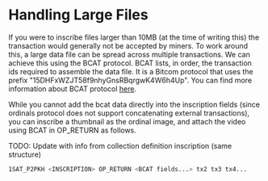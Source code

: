 # Handling Large Files

If you were to inscribe files larger than 10MB (at the time of writing this) the transaction would generally not be accepted by miners. To work around this, a large data file can be spread across multiple transactions. We can achieve this using the BCAT protocol. BCAT lists, in order, the transaction ids required to assemble the data file. It is a Bitcom protocol that uses the prefix "15DHFxWZJT58f9nhyGnsRBqrgwK4W6h4Up". You can find more information about BCAT protocol [here](https://bcat.bico.media/).

While you cannot add the bcat data directly into the inscription fields (since ordinals protocol does not support concatenating external transactions), you can inscribe a thumbnail as the ordinal image, and attach the video using BCAT in OP\_RETURN as follows.



TODO: Update with info from collection definition inscription (same structure)

```bash
1SAT_P2PKH <INSCRIPTION> OP_RETURN <BCAT fields...> tx2 tx3 tx4...
```
